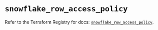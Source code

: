 # `snowflake_row_access_policy`

Refer to the Terraform Registry for docs: [`snowflake_row_access_policy`](https://registry.terraform.io/providers/snowflake-labs/snowflake/0.85.0/docs/resources/row_access_policy).
